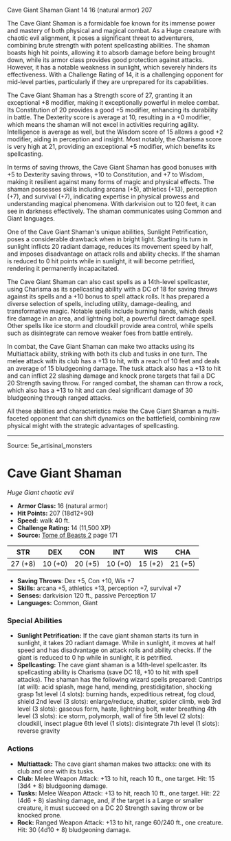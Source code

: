 <MonsterName/>Cave Giant Shaman</MonsterName>
<CreatureType/>Giant</CreatureType>
<CR/>14</CR>
<AC/>16 (natural armor)</AC>
<HP/>207</HP>
<summary>The Cave Giant Shaman is a formidable foe known for its immense power and mastery of both physical and magical combat. As a Huge creature with chaotic evil alignment, it poses a significant threat to adventurers, combining brute strength with potent spellcasting abilities. The shaman boasts high hit points, allowing it to absorb damage before being brought down, while its armor class provides good protection against attacks. However, it has a notable weakness in sunlight, which severely hinders its effectiveness. With a Challenge Rating of 14, it is a challenging opponent for mid-level parties, particularly if they are unprepared for its capabilities.</summary>

<detail>

The Cave Giant Shaman has a Strength score of 27, granting it an exceptional +8 modifier, making it exceptionally powerful in melee combat. Its Constitution of 20 provides a good +5 modifier, enhancing its durability in battle. The Dexterity score is average at 10, resulting in a +0 modifier, which means the shaman will not excel in activities requiring agility. Intelligence is average as well, but the Wisdom score of 15 allows a good +2 modifier, aiding in perception and insight. Most notably, the Charisma score is very high at 21, providing an exceptional +5 modifier, which benefits its spellcasting.

In terms of saving throws, the Cave Giant Shaman has good bonuses with +5 to Dexterity saving throws, +10 to Constitution, and +7 to Wisdom, making it resilient against many forms of magic and physical effects. The shaman possesses skills including arcana (+5), athletics (+13), perception (+7), and survival (+7), indicating expertise in physical prowess and understanding magical phenomena. With darkvision out to 120 feet, it can see in darkness effectively. The shaman communicates using Common and Giant languages.

One of the Cave Giant Shaman's unique abilities, Sunlight Petrification, poses a considerable drawback when in bright light. Starting its turn in sunlight inflicts 20 radiant damage, reduces its movement speed by half, and imposes disadvantage on attack rolls and ability checks. If the shaman is reduced to 0 hit points while in sunlight, it will become petrified, rendering it permanently incapacitated.

The Cave Giant Shaman can also cast spells as a 14th-level spellcaster, using Charisma as its spellcasting ability with a DC of 18 for saving throws against its spells and a +10 bonus to spell attack rolls. It has prepared a diverse selection of spells, including utility, damage-dealing, and transformative magic. Notable spells include burning hands, which deals fire damage in an area, and lightning bolt, a powerful direct damage spell. Other spells like ice storm and cloudkill provide area control, while spells such as disintegrate can remove weaker foes from battle entirely. 

In combat, the Cave Giant Shaman can make two attacks using its Multiattack ability, striking with both its club and tusks in one turn. The melee attack with its club has a +13 to hit, with a reach of 10 feet and deals an average of 15 bludgeoning damage. The tusk attack also has a +13 to hit and can inflict 22 slashing damage and knock prone targets that fail a DC 20 Strength saving throw. For ranged combat, the shaman can throw a rock, which also has a +13 to hit and can deal significant damage of 30 bludgeoning through ranged attacks.

All these abilities and characteristics make the Cave Giant Shaman a multi-faceted opponent that can shift dynamics on the battlefield, combining raw physical might with the strategic advantages of spellcasting.</detail>



---

Source: 5e_artisinal_monsters

# Cave Giant Shaman

*Huge* *Giant* *chaotic evil*

- **Armor Class:** 16 (natural armor)
- **Hit Points:** 207 (18d12+90)
- **Speed:** walk 40 ft.
- **Challenge Rating:** 14 (11,500 XP)
- **Source:** [Tome of Beasts 2](https://koboldpress.com/kpstore/product/tome-of-beasts-2-for-5th-edition) page 171

| STR | DEX | CON | INT | WIS | CHA |
| --- | --- | --- | --- | --- | --- |
| 27 (+8) | 10 (+0) | 20 (+5) | 10 (+0) | 15 (+2) | 21 (+5) |

- **Saving Throws**: Dex +5, Con +10, Wis +7
- **Skills:** arcana +5, athletics +13, perception +7, survival +7
- **Senses:** darkvision 120 ft., passive Perception 17
- **Languages:** Common, Giant

### Special Abilities

- **Sunlight Petrification:** If the cave giant shaman starts its turn in sunlight, it takes 20 radiant damage. While in sunlight, it moves at half speed and has disadvantage on attack rolls and ability checks. If the giant is reduced to 0 hp while in sunlight, it is petrified.
- **Spellcasting:** The cave giant shaman is a 14th-level spellcaster. Its spellcasting ability is Charisma (save DC 18, +10 to hit with spell attacks). The shaman has the following wizard spells prepared:
Cantrips (at will): acid splash, mage hand, mending, prestidigitation, shocking grasp
1st level (4 slots): burning hands, expeditious retreat, fog cloud, shield
2nd level (3 slots): enlarge/reduce, shatter, spider climb, web
3rd level (3 slots): gaseous form, haste, lightning bolt, water breathing
4th level (3 slots): ice storm, polymorph, wall of fire
5th level (2 slots): cloudkill, insect plague
6th level (1 slots): disintegrate
7th level (1 slots): reverse gravity

### Actions

- **Multiattack:** The cave giant shaman makes two attacks: one with its club and one with its tusks.
- **Club:** Melee Weapon Attack: +13 to hit, reach 10 ft., one target. Hit: 15 (3d4 + 8) bludgeoning damage.
- **Tusks:** Melee Weapon Attack: +13 to hit, reach 10 ft., one target. Hit: 22 (4d6 + 8) slashing damage, and, if the target is a Large or smaller creature, it must succeed on a DC 20 Strength saving throw or be knocked prone.
- **Rock:** Ranged Weapon Attack: +13 to hit, range 60/240 ft., one creature. Hit: 30 (4d10 + 8) bludgeoning damage.




